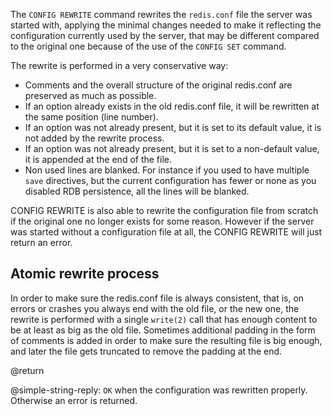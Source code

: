 The `CONFIG REWRITE` command rewrites the `redis.conf` file the server was started with, applying the minimal changes needed to make it reflecting the configuration currently used by the server, that may be different compared to the original one because of the use of the `CONFIG SET` command.

The rewrite is performed in a very conservative way:

* Comments and the overall structure of the original redis.conf are preserved as much as possible.
* If an option already exists in the old redis.conf file, it will be rewritten at the same position (line number).
* If an option was not already present, but it is set to its default value, it is not added by the rewrite process.
* If an option was not already present, but it is set to a non-default value, it is appended at the end of the file.
* Non used lines are blanked. For instance if you used to have multiple `save` directives, but the current configuration has fewer or none as you disabled RDB persistence, all the lines will be blanked.

CONFIG REWRITE is also able to rewrite the configuration file from scratch if the original one no longer exists for some reason. However if the server was started without a configuration file at all, the CONFIG REWRITE will just return an error.

## Atomic rewrite process

In order to make sure the redis.conf file is always consistent, that is, on errors or crashes you always end with the old file, or the new one, the rewrite is performed with a single `write(2)` call that has enough content to be at least as big as the old file. Sometimes additional padding in the form of comments is added in order to make sure the resulting file is big enough, and later the file gets truncated to remove the padding at the end.

@return

@simple-string-reply: `OK` when the configuration was rewritten properly.
Otherwise an error is returned.
